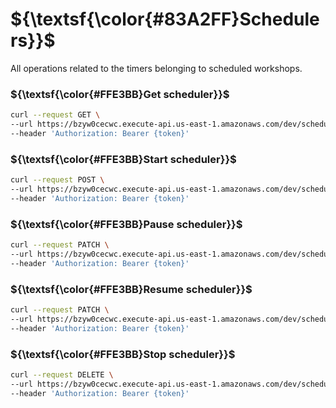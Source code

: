 # ${\textsf{\color{#83A2FF}Schedulers}}$
All operations related to the timers belonging to scheduled workshops.

### ${\textsf{\color{#FFE3BB}Get scheduler}}$
```bash
curl --request GET \
--url https://bzyw0cecwc.execute-api.us-east-1.amazonaws.com/dev/schedulers/{id} \
--header 'Authorization: Bearer {token}'
```

### ${\textsf{\color{#FFE3BB}Start scheduler}}$
```bash
curl --request POST \
--url https://bzyw0cecwc.execute-api.us-east-1.amazonaws.com/dev/schedulers/{id}/start \
--header 'Authorization: Bearer {token}'
```

### ${\textsf{\color{#FFE3BB}Pause scheduler}}$
```bash
curl --request PATCH \
--url https://bzyw0cecwc.execute-api.us-east-1.amazonaws.com/dev/schedulers/{id}/pause \
--header 'Authorization: Bearer {token}'
```

### ${\textsf{\color{#FFE3BB}Resume scheduler}}$
```bash
curl --request PATCH \
--url https://bzyw0cecwc.execute-api.us-east-1.amazonaws.com/dev/schedulers/{id}/resume \
--header 'Authorization: Bearer {token}'
```

### ${\textsf{\color{#FFE3BB}Stop scheduler}}$
```bash
curl --request DELETE \
--url https://bzyw0cecwc.execute-api.us-east-1.amazonaws.com/dev/schedulers/{id}/stop \
--header 'Authorization: Bearer {token}'
```